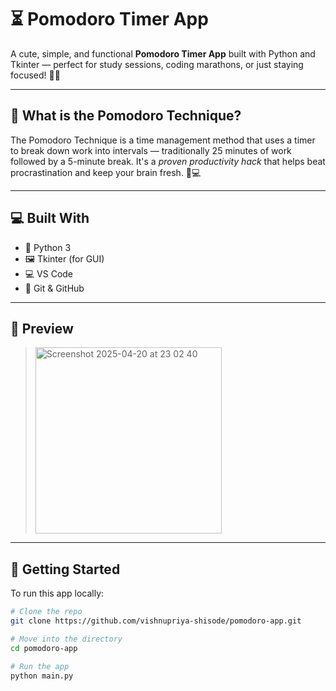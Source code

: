 # ⏳ Pomodoro Timer App

A cute, simple, and functional **Pomodoro Timer App** built with Python and Tkinter — perfect for study sessions, coding marathons, or just staying focused! 🍅✨

---

## 🧠 What is the Pomodoro Technique?

The Pomodoro Technique is a time management method that uses a timer to break down work into intervals — traditionally 25 minutes of work followed by a 5-minute break. It's a *proven productivity hack* that helps beat procrastination and keep your brain fresh. 🧃💻

---

## 💻 Built With

- 🐍 Python 3
- 🖼️ Tkinter (for GUI)
- 💻 VS Code
- 🔧 Git & GitHub

---

## 📸 Preview

> <img width="298" alt="Screenshot 2025-04-20 at 23 02 40" src="https://github.com/user-attachments/assets/3bcafbae-052f-4cfa-a5e8-0fb21bd05183" />

---

## 🚀 Getting Started

To run this app locally:

```bash
# Clone the repo
git clone https://github.com/vishnupriya-shisode/pomodoro-app.git

# Move into the directory
cd pomodoro-app

# Run the app
python main.py
